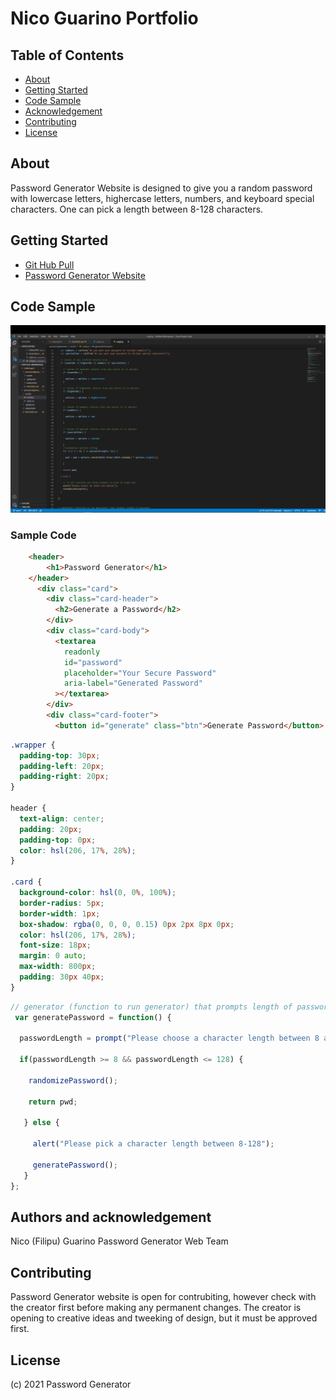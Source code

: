 # Nico Guarino Portfolio

## Table of Contents

- [About](#about)
- [Getting Started](#getting-started)
- [Code Sample](#code-sample)
- [Acknowledgement](#acknowledgement)
- [Contributing](#contributing)
- [License](#license)

## About <a name = "about"></a>

Password Generator Website is designed to give you a random password with lowercase letters, highercase letters, numbers, and keyboard special characters. One can pick a length between 8-128 characters.

## Getting Started <a name = "getting-started"></a>

* [Git Hub Pull](https://github.com/nicoguarino/portfolio.git)
* [Password Generator Website](https://nicoguarino.github.io/passwordgenerator/)

## Code Sample <a name = "code-sample"></a>

![Sample Code](https://github.com/nicoguarino/passwordgenerator/blob/main/assets/images/code_sample_image.png?raw=true "Sample Code")

### Sample Code
```HTML Sample
    <header>
        <h1>Password Generator</h1>
    </header>
      <div class="card">
        <div class="card-header">
          <h2>Generate a Password</h2>
        </div>
        <div class="card-body">
          <textarea
            readonly
            id="password"
            placeholder="Your Secure Password"
            aria-label="Generated Password"
          ></textarea>
        </div>
        <div class="card-footer">
          <button id="generate" class="btn">Generate Password</button>
```

```CSS Sample
.wrapper {
  padding-top: 30px;
  padding-left: 20px;
  padding-right: 20px;
}

header {
  text-align: center;
  padding: 20px;
  padding-top: 0px;
  color: hsl(206, 17%, 28%);
}

.card {
  background-color: hsl(0, 0%, 100%);
  border-radius: 5px;
  border-width: 1px;
  box-shadow: rgba(0, 0, 0, 0.15) 0px 2px 8px 0px;
  color: hsl(206, 17%, 28%);
  font-size: 18px;
  margin: 0 auto;
  max-width: 800px;
  padding: 30px 40px;
}
```
```JavaScript Sample
// generator (function to run generator) that prompts length of password
 var generatePassword = function() {

  passwordLength = prompt("Please choose a character length between 8 and 128");

  if(passwordLength >= 8 && passwordLength <= 128) {

    randomizePassword();

    return pwd;

   } else {

     alert("Please pick a character length between 8-128");

     generatePassword();
   }
};
```

## Authors and acknowledgement <a name = "acknowledgement"></a>

Nico (Filipu) Guarino
Password Generator Web Team

## Contributing <a name = "contributing"></a>

Password Generator website is open for contrubiting, however check with the creator first before making any permanent changes. The creator is opening to creative ideas and tweeking of design, but it must be approved first.

## License <a name = "license">

(c) 2021 Password Generator
